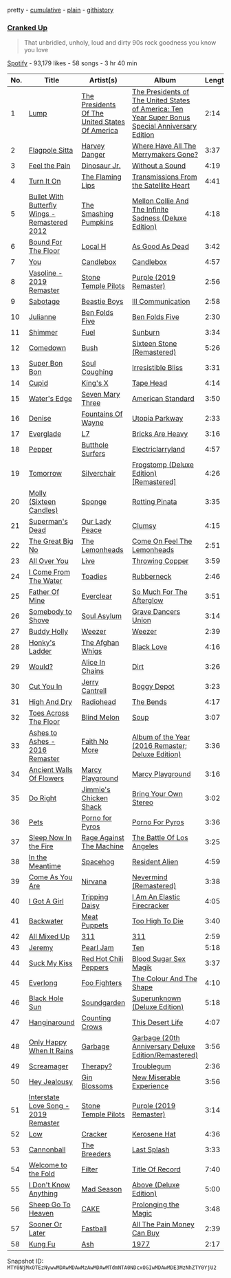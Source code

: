 pretty - [cumulative](/playlists/cumulative/37i9dQZF1DX5M59nhwFlWl.md) - [plain](/playlists/plain/37i9dQZF1DX5M59nhwFlWl) - [githistory](https://github.githistory.xyz/mackorone/spotify-playlist-archive/blob/main/playlists/plain/37i9dQZF1DX5M59nhwFlWl)

### [Cranked Up](https://open.spotify.com/playlist/37i9dQZF1DX5M59nhwFlWl)

> That unbridled, unholy, loud and dirty 90s rock goodness you know you love

[Spotify](https://open.spotify.com/user/spotify) - 93,179 likes - 58 songs - 3 hr 40 min

| No. | Title | Artist(s) | Album | Length |
|---|---|---|---|---|
| 1 | [Lump](https://open.spotify.com/track/2JdzB67NvIa90K4gEZPLeX) | [The Presidents Of The United States Of America](https://open.spotify.com/artist/1lZvg4fNAqHoj6I9N8naBM) | [The Presidents of The United States of America: Ten Year Super Bonus Special Anniversary Edition](https://open.spotify.com/album/5xxeAo8AVneH1OKO5vR604) | 2:14 |
| 2 | [Flagpole Sitta](https://open.spotify.com/track/7cz70nyRXlCJOE85whEkgU) | [Harvey Danger](https://open.spotify.com/artist/7fu6ebyL3JGXJgo5zsOo4k) | [Where Have All The Merrymakers Gone?](https://open.spotify.com/album/554gpRastI7dbOcir9eAkL) | 3:37 |
| 3 | [Feel the Pain](https://open.spotify.com/track/28c4nfBHdb3xviamRCEsIe) | [Dinosaur Jr.](https://open.spotify.com/artist/267VY6GX5LyU5c9M85ECZQ) | [Without a Sound](https://open.spotify.com/album/0yxM1OyaFOZiJhi9eNThE4) | 4:19 |
| 4 | [Turn It On](https://open.spotify.com/track/7EDSrqFVA9WFTN4gYdt7l4) | [The Flaming Lips](https://open.spotify.com/artist/16eRpMNXSQ15wuJoeqguaB) | [Transmissions From the Satellite Heart](https://open.spotify.com/album/0rr668ZzoNDQa1yxhSpBAw) | 4:41 |
| 5 | [Bullet With Butterfly Wings \- Remastered 2012](https://open.spotify.com/track/6GtX0jaNL8IjVQfrDBx81z) | [The Smashing Pumpkins](https://open.spotify.com/artist/40Yq4vzPs9VNUrIBG5Jr2i) | [Mellon Collie And The Infinite Sadness \(Deluxe Edition\)](https://open.spotify.com/album/55RhFRyQFihIyGf61MgcfV) | 4:18 |
| 6 | [Bound For The Floor](https://open.spotify.com/track/3cbTV3IZZvSBYVcl0xuZbY) | [Local H](https://open.spotify.com/artist/415JrPfN7ukaTu8JV8BLE8) | [As Good As Dead](https://open.spotify.com/album/4DY4LZwEjx7zZ3tYtJG5Pl) | 3:42 |
| 7 | [You](https://open.spotify.com/track/5J19HPdmJHOEu32iyZEt5k) | [Candlebox](https://open.spotify.com/artist/3R6c2tWDBeYB1GncjLMn9n) | [Candlebox](https://open.spotify.com/album/401V2sVeZfq8bjBqojsPRb) | 4:57 |
| 8 | [Vasoline \- 2019 Remaster](https://open.spotify.com/track/4fjsOdrWMaKf70x21h5XbX) | [Stone Temple Pilots](https://open.spotify.com/artist/2UazAtjfzqBF0Nho2awK4z) | [Purple \(2019 Remaster\)](https://open.spotify.com/album/57lcTrUlYgfMIPvBUsVU6h) | 2:56 |
| 9 | [Sabotage](https://open.spotify.com/track/0Puj4YlTm6xNzDDADXHMI9) | [Beastie Boys](https://open.spotify.com/artist/03r4iKL2g2442PT9n2UKsx) | [Ill Communication](https://open.spotify.com/album/6lfjbwFGzQ6aSNP1N3JlT8) | 2:58 |
| 10 | [Julianne](https://open.spotify.com/track/5dYOIVFuh9iaepv1IZrJXe) | [Ben Folds Five](https://open.spotify.com/artist/44gRHbEm4Uqa0ykW0rDTNk) | [Ben Folds Five](https://open.spotify.com/album/2zNa1aZ0VaGfuiNqDbrQET) | 2:30 |
| 11 | [Shimmer](https://open.spotify.com/track/74KI6d8jEM2zwOAo3luayU) | [Fuel](https://open.spotify.com/artist/0EyuKHE1AeE9lWUF8mzKVp) | [Sunburn](https://open.spotify.com/album/5RfsLBvBDYMVReXYKeep1R) | 3:34 |
| 12 | [Comedown](https://open.spotify.com/track/2ox1STg6AbcEHoHWlFtFwr) | [Bush](https://open.spotify.com/artist/78SHxLdtysAXgywQ4vE0Oa) | [Sixteen Stone \(Remastered\)](https://open.spotify.com/album/5IJm0boSQuEBLiYNZJKV2Y) | 5:26 |
| 13 | [Super Bon Bon](https://open.spotify.com/track/1njobA8NxcOtPIbLdrip0T) | [Soul Coughing](https://open.spotify.com/artist/5TOosZsVbwb5O1BOFdcLmw) | [Irresistible Bliss](https://open.spotify.com/album/5nMVmu0FpBX3PpVFR0n5Dj) | 3:31 |
| 14 | [Cupid](https://open.spotify.com/track/4EWiuBTfN4jl13YeGD7YvT) | [King's X](https://open.spotify.com/artist/3tn79LMMIdIT1T0TXumjaH) | [Tape Head](https://open.spotify.com/album/3E9yAx53WZVfv9Y7KIwPoQ) | 4:14 |
| 15 | [Water's Edge](https://open.spotify.com/track/0pvmUroOxa5sBu9wINCbI9) | [Seven Mary Three](https://open.spotify.com/artist/2zsLaQhHFdQPdFXqG1nRmM) | [American Standard](https://open.spotify.com/album/4IWy4QGftrQZLLvN6Dq4Lm) | 3:50 |
| 16 | [Denise](https://open.spotify.com/track/7Ijr2MeaWwyqXp48bSu1Cl) | [Fountains Of Wayne](https://open.spotify.com/artist/1pgtr4nhBQjp9oCUBPyYWh) | [Utopia Parkway](https://open.spotify.com/album/6Ny9tahsM2q80wyuEvbweF) | 2:33 |
| 17 | [Everglade](https://open.spotify.com/track/1nWccj9gU34OmDYL63pTFS) | [L7](https://open.spotify.com/artist/2zMQOJ4Cyl4BYbw6WqaO3h) | [Bricks Are Heavy](https://open.spotify.com/album/0z7Dc7FRsDH7E4kj32mKyM) | 3:16 |
| 18 | [Pepper](https://open.spotify.com/track/1ng36571Iyov4HBxUClySn) | [Butthole Surfers](https://open.spotify.com/artist/62BcWP4fzR8axESibNQEhs) | [Electriclarryland](https://open.spotify.com/album/7nawZF1eeyTGbrL9OsOCwz) | 4:57 |
| 19 | [Tomorrow](https://open.spotify.com/track/24tO365YW6lcZr1hN4Ukzj) | [Silverchair](https://open.spotify.com/artist/4iudEcmuPlYNdbP3e1bdn1) | [Frogstomp \(Deluxe Edition\) \[Remastered\]](https://open.spotify.com/album/4kp8sfeCDUMm4JKRdrD3aC) | 4:26 |
| 20 | [Molly \(Sixteen Candles\)](https://open.spotify.com/track/6nvixw7XmqBSuYVpgCqvPY) | [Sponge](https://open.spotify.com/artist/2JXDwIo5HsiwTcTPQytrZ8) | [Rotting Pinata](https://open.spotify.com/album/1V76gZ6Ln4ubw7aiok7Qoa) | 3:35 |
| 21 | [Superman's Dead](https://open.spotify.com/track/1612JQ4JxS8bm5ky53N3bH) | [Our Lady Peace](https://open.spotify.com/artist/1lqW59DUEKqvcHc8mVWBtH) | [Clumsy](https://open.spotify.com/album/4qR92pgYZPRNV6GA9gC7OC) | 4:15 |
| 22 | [The Great Big No](https://open.spotify.com/track/5k9R6CCR9H7WETvgKkv7yn) | [The Lemonheads](https://open.spotify.com/artist/6w7fc6IZlo5zwBaKT5jU1X) | [Come On Feel The Lemonheads](https://open.spotify.com/album/6IJq4UXwuTDgEihBeofvjq) | 2:51 |
| 23 | [All Over You](https://open.spotify.com/track/0sqE6XPi9VAaWl5NxDyMQK) | [Live](https://open.spotify.com/artist/6eoJpTIlcuxJNjV5fDzDJH) | [Throwing Copper](https://open.spotify.com/album/4ZsG3ifn9sIcrFT1ecw0gF) | 3:59 |
| 24 | [I Come From The Water](https://open.spotify.com/track/0eaioDQLdGKlYMmj73I89R) | [Toadies](https://open.spotify.com/artist/2QMMktUMtwMSwUZATX1cRO) | [Rubberneck](https://open.spotify.com/album/7tFTqVGHceSlXOaz8IylBN) | 2:46 |
| 25 | [Father Of Mine](https://open.spotify.com/track/2hx4ptqsE8dboLH3NCLmaN) | [Everclear](https://open.spotify.com/artist/694QW15WkebjcrWgQHzRYF) | [So Much For The Afterglow](https://open.spotify.com/album/7xk1Tl6UZ8OALZkFEagPsM) | 3:51 |
| 26 | [Somebody to Shove](https://open.spotify.com/track/41TVMXb9THdtTlo2KojUDe) | [Soul Asylum](https://open.spotify.com/artist/02da1vDJ2hWqfK7aJL6SJm) | [Grave Dancers Union](https://open.spotify.com/album/3EFhsxrJoH3yE3r8bHheE6) | 3:14 |
| 27 | [Buddy Holly](https://open.spotify.com/track/3mwvKOyMmG77zZRunnxp9E) | [Weezer](https://open.spotify.com/artist/3jOstUTkEu2JkjvRdBA5Gu) | [Weezer](https://open.spotify.com/album/1xpGyKyV26uPstk1Elgp9Q) | 2:39 |
| 28 | [Honky's Ladder](https://open.spotify.com/track/0IndpEG2dVS0rZS5xsLNXe) | [The Afghan Whigs](https://open.spotify.com/artist/7IDrRpDz0cOuUVC32c8PKD) | [Black Love](https://open.spotify.com/album/2Plr11K7q3joEjDFSAOqvO) | 4:16 |
| 29 | [Would?](https://open.spotify.com/track/5sFDReWLrZHLFZFjHsjUTS) | [Alice In Chains](https://open.spotify.com/artist/64tNsm6TnZe2zpcMVMOoHL) | [Dirt](https://open.spotify.com/album/58NXIEYqmq5dQHg9nV9duM) | 3:26 |
| 30 | [Cut You In](https://open.spotify.com/track/0ecuZefr04QYl0cGpT53Nz) | [Jerry Cantrell](https://open.spotify.com/artist/5HUFo8AH9ZILmlyKFfEMNP) | [Boggy Depot](https://open.spotify.com/album/6AK1eIMwW1LxFNlqwiDED5) | 3:23 |
| 31 | [High And Dry](https://open.spotify.com/track/5jafMI8FLibnjkYTZ33m0c) | [Radiohead](https://open.spotify.com/artist/4Z8W4fKeB5YxbusRsdQVPb) | [The Bends](https://open.spotify.com/album/500FEaUzn8lN9zWFyZG5C2) | 4:17 |
| 32 | [Toes Across The Floor](https://open.spotify.com/track/3NfLSMOVWDKfYDE0WAm7uf) | [Blind Melon](https://open.spotify.com/artist/5sD1ZLf2dGQ9gQ3YJl1eAd) | [Soup](https://open.spotify.com/album/1oFb2lITfburNYlKeyGnMO) | 3:07 |
| 33 | [Ashes to Ashes \- 2016 Remaster](https://open.spotify.com/track/0tZ9qh1m1NGP6rzSf57PGO) | [Faith No More](https://open.spotify.com/artist/6GbCJZrI318Ybm8mY36Of5) | [Album of the Year \(2016 Remaster; Deluxe Edition\)](https://open.spotify.com/album/42uSfP4HXXGZn6kE3dZadO) | 3:36 |
| 34 | [Ancient Walls Of Flowers](https://open.spotify.com/track/6XjBFtW4QcuGG26RysHzuS) | [Marcy Playground](https://open.spotify.com/artist/7AQzXO3NPNQsI7oNu5rC3r) | [Marcy Playground](https://open.spotify.com/album/5dR0fhE3oveLRSUMMQ3oRB) | 3:16 |
| 35 | [Do Right](https://open.spotify.com/track/2LAlaunA4DD79pSEwE1qUK) | [Jimmie's Chicken Shack](https://open.spotify.com/artist/3jMlAtlOaQc9VDayokUmg8) | [Bring Your Own Stereo](https://open.spotify.com/album/4oT5pF9mSxrvCYmH7zVL5f) | 3:02 |
| 36 | [Pets](https://open.spotify.com/track/5kcQEPksJHTOLQ4In5oGN2) | [Porno for Pyros](https://open.spotify.com/artist/58etTNn7xmsQZhjnfjpAXL) | [Porno For Pyros](https://open.spotify.com/album/1wTVRmgk25jTh6VsrxCFDr) | 3:36 |
| 37 | [Sleep Now In the Fire](https://open.spotify.com/track/1MQTmpYOZ6fcMQc56Hdo7T) | [Rage Against The Machine](https://open.spotify.com/artist/2d0hyoQ5ynDBnkvAbJKORj) | [The Battle Of Los Angeles](https://open.spotify.com/album/2eia0myWFgoHuttJytCxgX) | 3:25 |
| 38 | [In the Meantime](https://open.spotify.com/track/02lTDOxHeXTHsdwXoz6lpC) | [Spacehog](https://open.spotify.com/artist/3NZE8jDD2cCzd4vUyZ5CQQ) | [Resident Alien](https://open.spotify.com/album/6vOmA5zWeFeKvuRBxaO59A) | 4:59 |
| 39 | [Come As You Are](https://open.spotify.com/track/4P5KoWXOxwuobLmHXLMobV) | [Nirvana](https://open.spotify.com/artist/6olE6TJLqED3rqDCT0FyPh) | [Nevermind \(Remastered\)](https://open.spotify.com/album/2guirTSEqLizK7j9i1MTTZ) | 3:38 |
| 40 | [I Got A Girl](https://open.spotify.com/track/5fxfwjQ1OmbnkOlg39HsSO) | [Tripping Daisy](https://open.spotify.com/artist/7hhoMvZJRwEdjJUBpuWiDk) | [I Am An Elastic Firecracker](https://open.spotify.com/album/4H0sGJvU49fFtUH86CJyu5) | 4:05 |
| 41 | [Backwater](https://open.spotify.com/track/3KZVWVH4epY2JGaqRs8bqg) | [Meat Puppets](https://open.spotify.com/artist/2h9yQhKyqOMex3QFMVeq7F) | [Too High To Die](https://open.spotify.com/album/33NHMtzngLZw6GBB1nNpVJ) | 3:40 |
| 42 | [All Mixed Up](https://open.spotify.com/track/18ZOH3KKu5Elt5ysocFyX4) | [311](https://open.spotify.com/artist/41Q0HrwWBtuUkJc7C1Rp6K) | [311](https://open.spotify.com/album/6VIeIM5tetuv7FrYxISffU) | 2:59 |
| 43 | [Jeremy](https://open.spotify.com/track/62nQ8UZVqR2RMvkJHkcO2o) | [Pearl Jam](https://open.spotify.com/artist/1w5Kfo2jwwIPruYS2UWh56) | [Ten](https://open.spotify.com/album/5B4PYA7wNN4WdEXdIJu58a) | 5:18 |
| 44 | [Suck My Kiss](https://open.spotify.com/track/22mLKFanGy1bEb0qWuvMV0) | [Red Hot Chili Peppers](https://open.spotify.com/artist/0L8ExT028jH3ddEcZwqJJ5) | [Blood Sugar Sex Magik](https://open.spotify.com/album/1DCI2yWmV4UI7Aga71yx9B) | 3:37 |
| 45 | [Everlong](https://open.spotify.com/track/5UWwZ5lm5PKu6eKsHAGxOk) | [Foo Fighters](https://open.spotify.com/artist/7jy3rLJdDQY21OgRLCZ9sD) | [The Colour And The Shape](https://open.spotify.com/album/30ly6F6Xl0TKmyBCU50Khv) | 4:10 |
| 46 | [Black Hole Sun](https://open.spotify.com/track/2EoOZnxNgtmZaD8uUmz2nD) | [Soundgarden](https://open.spotify.com/artist/5xUf6j4upBrXZPg6AI4MRK) | [Superunknown \(Deluxe Edition\)](https://open.spotify.com/album/29sTacnS0qA9xri6YS8xLA) | 5:18 |
| 47 | [Hanginaround](https://open.spotify.com/track/0LWINYMC4s8QTdDSb1B3Q3) | [Counting Crows](https://open.spotify.com/artist/0vEsuISMWAKNctLlUAhSZC) | [This Desert Life](https://open.spotify.com/album/60561o2TNguqnXD5ZurDup) | 4:07 |
| 48 | [Only Happy When It Rains](https://open.spotify.com/track/1IsGA5ceSC4a5nxgAEYnQd) | [Garbage](https://open.spotify.com/artist/6S0GHTqz5sxK5f9HtLXn9q) | [Garbage \(20th Anniversary Deluxe Edition/Remastered\)](https://open.spotify.com/album/1Vze7jtjAVQOdIIQ8oO2X7) | 3:56 |
| 49 | [Screamager](https://open.spotify.com/track/6AXZm9PDOhrG99M1dDBAbp) | [Therapy?](https://open.spotify.com/artist/3MomZRiJwdZmYnysgtF4Ey) | [Troublegum](https://open.spotify.com/album/6ub0GyzfrkFZahy42i7pfR) | 2:36 |
| 50 | [Hey Jealousy](https://open.spotify.com/track/4o7ZPI2fmEi3piRe0Hrfpy) | [Gin Blossoms](https://open.spotify.com/artist/6kXp61QMZFPcKMcRPqoiVj) | [New Miserable Experience](https://open.spotify.com/album/484pzryEPqn6KSMLtP2c4f) | 3:56 |
| 51 | [Interstate Love Song \- 2019 Remaster](https://open.spotify.com/track/6qLEOZvf5gI7kWE63JE7p3) | [Stone Temple Pilots](https://open.spotify.com/artist/2UazAtjfzqBF0Nho2awK4z) | [Purple \(2019 Remaster\)](https://open.spotify.com/album/57lcTrUlYgfMIPvBUsVU6h) | 3:14 |
| 52 | [Low](https://open.spotify.com/track/6ctbCIikHbC6tSOL1rewQX) | [Cracker](https://open.spotify.com/artist/0ODQJS4mk7rVBJXjdqByX6) | [Kerosene Hat](https://open.spotify.com/album/1pM1BsMVd8CuEpgCwbqmFO) | 4:36 |
| 53 | [Cannonball](https://open.spotify.com/track/2hjGuRIEfEGzQ5MEWLowiU) | [The Breeders](https://open.spotify.com/artist/1xgFexIwrf2QjbU0buCNnp) | [Last Splash](https://open.spotify.com/album/4fyJ3cuyKlSMSw9Q5SAiEx) | 3:33 |
| 54 | [Welcome to the Fold](https://open.spotify.com/track/7HFCovMwZIinGBpoZyUsKC) | [Filter](https://open.spotify.com/artist/01WjpKiWVNurV5hjIadB8C) | [Title Of Record](https://open.spotify.com/album/0bsS6wybJvPfLs7cr3bj7j) | 7:40 |
| 55 | [I Don't Know Anything](https://open.spotify.com/track/5DRUgJmwLvCHQjiFzb4LSQ) | [Mad Season](https://open.spotify.com/artist/0T7JQxpy1Li93vLNirbv0Z) | [Above \(Deluxe Edition\)](https://open.spotify.com/album/1cqta2uSKVYdom7CRMGDwn) | 5:00 |
| 56 | [Sheep Go To Heaven](https://open.spotify.com/track/4G8Eu3EDQZYhHPfJMFCv8V) | [CAKE](https://open.spotify.com/artist/6A43Djmhbe9100UwnI7epV) | [Prolonging the Magic](https://open.spotify.com/album/1vbpW28Od2ATmVyAZ0QZ3j) | 3:48 |
| 57 | [Sooner Or Later](https://open.spotify.com/track/1kX7Z3FnesBjWC6H4qqmGx) | [Fastball](https://open.spotify.com/artist/7FtVJzRtpQpU61nBwB7cKN) | [All The Pain Money Can Buy](https://open.spotify.com/album/2KVpGKVIzcK9bB13MXJGEb) | 2:39 |
| 58 | [Kung Fu](https://open.spotify.com/track/2QN7lhAV6D9VaJ7HfjDg6Z) | [Ash](https://open.spotify.com/artist/2evydP72Z45DouM4uMGsIE) | [1977](https://open.spotify.com/album/6WPJ2wQLi4SskpTkmofkr9) | 2:17 |

Snapshot ID: `MTY0NjMxOTEzNywwMDAwMDAwMzAwMDAwMTdmNTA0NDcxOGIwMDAwMDE3MzNhZTY0YjU2`